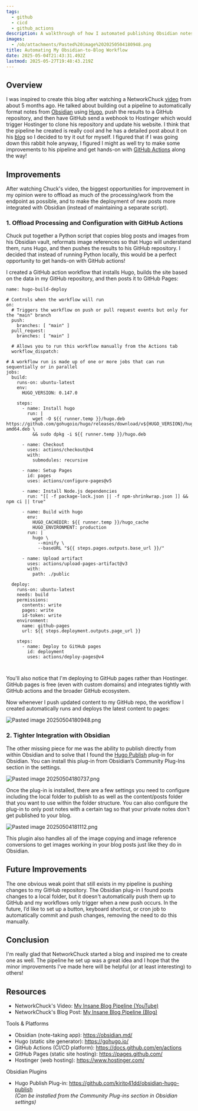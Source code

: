 ```yaml
---
tags:
  - github
  - cicd
  - github_actions
description: A walkthrough of how I automated publishing Obsidian notes to my blog using GitHub Actions and tighter plugin integration.
images:
  - /ob/attachments/Pasted%20image%2020250504180948.png
title: Automating My Obsidian-to-Blog Workflow
date: 2025-05-04T21:43:31.492Z
lastmod: 2025-05-27T19:48:43.219Z
---
```

## Overview

I was inspired to create this blog after watching a NetworkChuck [video](https://www.youtube.com/watch?v=dnE7c0ELEH8) from about 5 months ago. He talked about building out a pipeline to automatically format notes from [Obsidian](https://obsidian.md/) using [Hugo](https://gohugo.io/), push the results to a GitHub repository, and then have GitHub send a webhook to Hostinger which would trigger Hostinger to clone his repository and update his website. I think that the pipeline he created is really cool and he has a detailed post about it on his [blog](https://blog.networkchuck.com/posts/my-insane-blog-pipeline/) so I decided to try it out for myself. I figured that if I was going down this rabbit hole anyway, I figured I might as well try to make some improvements to his pipeline and get hands-on with [GitHub Actions](https://docs.github.com/en/actions) along the way!

## Improvements

After watching Chuck's video, the biggest opportunities for improvement in my opinion were to offload as much of the processing/work from the endpoint as possible, and to make the deployment of new posts more integrated with Obsidian (instead of maintaining a separate script).

### 1. Offload Processing and Configuration with GitHub Actions

Chuck put together a Python script that copies blog posts and images from his Obsidian vault, reformats image references so that Hugo will understand them, runs Hugo, and then pushes the results to his GitHub repository. I decided that instead of running Python locally, this would be a perfect opportunity to get hands-on with GitHub actions!

I created a GitHub action workflow that installs Hugo, builds the site based on the data in my GitHub repository, and then posts it to GitHub Pages:

```
name: hugo-build-deploy

# Controls when the workflow will run
on:
  # Triggers the workflow on push or pull request events but only for the "main" branch
  push:
    branches: [ "main" ]
  pull_request:
    branches: [ "main" ]

  # Allows you to run this workflow manually from the Actions tab
  workflow_dispatch:

# A workflow run is made up of one or more jobs that can run sequentially or in parallel
jobs:
  build:
    runs-on: ubuntu-latest
    env: 
      HUGO_VERSION: 0.147.0

    steps:
      - name: Install hugo
        run: |
          wget -O ${{ runner.temp }}/hugo.deb https://github.com/gohugoio/hugo/releases/download/v${HUGO_VERSION}/hugo_extended_${HUGO_VERSION}_linux-amd64.deb \
          && sudo dpkg -i ${{ runner.temp }}/hugo.deb

      - name: Checkout
        uses: actions/checkout@v4
        with:
          submodules: recursive

      - name: Setup Pages
        id: pages
        uses: actions/configure-pages@v5

      - name: Install Node.js dependencies
        run: "[[ -f package-lock.json || -f npm-shrinkwrap.json ]] && npm ci || true"

      - name: Build with hugo
        env:
          HUGO_CACHEDIR: ${{ runner.temp }}/hugo_cache
          HUGO_ENVIRONMENT: production
        run: |
          hugo \
            --minify \
            --baseURL "${{ steps.pages.outputs.base_url }}/"

      - name: Upload artifact
        uses: actions/upload-pages-artifact@v3
        with:
          path: ./public

  deploy:
    runs-on: ubuntu-latest
    needs: build
    permissions:
      contents: write
      pages: write
      id-token: write
    environment:
      name: github-pages
      url: ${{ steps.deployment.outputs.page_url }}

    steps:
      - name: Deploy to GitHub pages
        id: deployment
        uses: actions/deploy-pages@v4

        

```

You'll also notice that I'm deploying to GitHub pages rather than Hostinger. GitHub pages is free (even with custom domains) and integrates tightly with GitHub actions and the broader GitHub ecosystem.

Now whenever I push updated content to my GitHub repo, the workflow I created automatically runs and deploys the latest content to pages:

![Pasted image 20250504180948.png](/ob/attachments/Pasted%20image%2020250504180948.png)

### 2. Tighter Integration with Obsidian

The other missing piece for me was the ability to publish directly from within Obsidian and to solve that I found the [Hugo Publish](https://github.com/kirito41dd/obsidian-hugo-publish) plug-in for Obsidian. You can install this plug-in from Obsidian’s Community Plug-Ins section in the settings.

![Pasted image 20250504180737.png](/ob/attachments/Pasted%20image%2020250504180737.png)

Once the plug-in is installed, there are a few settings you need to configure including the local folder to publish to as well as the content/posts folder that you want to use within the folder structure. You can also configure the plug-in to only post notes with a certain tag so that your private notes don't get published to your blog.

![Pasted image 20250504181112.png](/ob/attachments/Pasted%20image%2020250504181112.png)

This plugin also handles all of the image copying and image reference conversions to get images working in your blog posts just like they do in Obsidian.

## Future Improvements

The one obvious weak point that still exists in my pipeline is pushing changes to my GitHub repository. The Obsidian plug-in I found posts changes to a local folder, but it doesn't automatically push them up to GitHub and my workflows only trigger when a new push occurs. In the future, I’d like to set up a button, keyboard shortcut, or cron job to automatically commit and push changes, removing the need to do this manually.

## Conclusion

I'm really glad that NetworkChuck started a blog and inspired me to create one as well. The pipeline he set up was a great idea and I hope that the minor improvements I've made here will be helpful (or at least interesting) to others!

## Resources

* NetworkChuck's Video: [My Insane Blog Pipeline (YouTube)](https://www.youtube.com/watch?v=dnE7c0ELEH8)
* NetworkChuck's Blog Post: [My Insane Blog Pipeline (Blog)](https://blog.networkchuck.com/posts/my-insane-blog-pipeline/)

Tools & Platforms

* Obsidian (note-taking app): <https://obsidian.md/>
* Hugo (static site generator): <https://gohugo.io/>
* GitHub Actions (CI/CD platform): <https://docs.github.com/en/actions>
* GitHub Pages (static site hosting): <https://pages.github.com/>
* Hostinger (web hosting): <https://www.hostinger.com/>

Obsidian Plugins

* Hugo Publish Plug-in: <https://github.com/kirito41dd/obsidian-hugo-publish>\
  *(Can be installed from the Community Plug-ins section in Obsidian settings)*
